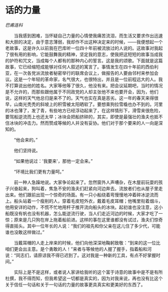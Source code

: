 # 话的力量

*巴甫连科*

　　当我感到困难，当怀疑自己力量的心情使我痛苦流泪，而生活又要求作出迅速和大胆的决定，由于意志薄弱，我却作不出这种决定来的时候，——我便想起一个老故事，这是许久以前我在巴库听一位四十年前被流放过的人说的。这故事对我起了很有用的影响，它能鼓舞我的精神，坚定我的意志，使我把这短短的故事当成我的护符和咒文，当成每个人都有的那种内心的誓言。这是我的颂歌。下面就是这篇故事，它已经缩短成能够对任何人叙述的寓言了。事情发生在四十年前的西伯利亚，在一次各党派流放者秘密举行的联席会议上，做报告的人要由邻村来参加会议。这是一个年轻的革命家，名气很大，也很特出，并且是一位前程远大的人。我不打算说出他的姓名。大家等他等了很久，他没有来。把会议延期吧，当时的情况是不允许的，而那些跟他属于不同政党的人却主张他不来也要开会，因为，他们说，这样的天气他总归是来不了的。天气也实在真是恶劣。这一年的春天来得很早，山南光秃秃的斜坡上的积雪被太阳晒软了。要想乘狗拉雪橇也办不到的。河里的冰也薄了，发了青，有些地方已经浮动起来了，在这样情形下，滑雪来很危险，要驾船逆流而上也还太早；冰块会把船挤碎的，其实，即使是最强壮的渔夫也抵不住冰块的冲击力。然而赞成等候的人并没有妥协。他们对于那个要来的人一向是深知的。

　　“他会来的。”

　　他们坚持说。

　　“如果他说过：'我要来'，那他一定会来。”

　　“环境比我们更有力量呵。”

　　前一种人急躁地说。大家争论起来了。忽然窗外人声嘈杂，在木屋前玩耍的孩子兴奋起来，狗叫着，焦急不安的渔夫们赶紧向河边奔去。流放者们也从屋子里走出来。他们跟前出现一个惊奇的场面。有一只小船绕着弯慢慢地冲着碎冰逆流而上。船头站着一个瘦削的人，穿着毛皮短外衣，戴着毛皮耳帽；他嘴里衔着烟斗，他用安详的动作，不慌不忙地用杆子推开流向船头的冰块。起初谁也没注意，这小船既没有帆也没有机器，怎么能逆流行驶，当人们走近河边的时候，大家才吃了一惊；原来是几只狗在岸上拖着船前进。这样的事在这里谁都没有试过，渔夫们惊奇得直摇头。其中一位年长的人说：“我们的祖先和你父亲在这儿住了多少代，可能谁也没敢这样做过。”

　　当戴耳帽的人走上岸来的时候，他们向他深深地鞠躬致敬：“到来的这一位比咱们更会出主意。是个勇敢的人！”来者与等候他的人握了握手，指着船和河说：“同志们，请原谅我不得已迟到了。这对我是一种新的工具，有点不好掌握时间。”

　　实际上是不是这样，或者说人家讲给我听的这个富于诗意的故事中是不是有所杜撰，我不得而知，但我希望这一切都是真实的，因为对我来说，再也没有比这个关于信任一句话和关于一句话的力量的故事更具真实和更美好的东西了。